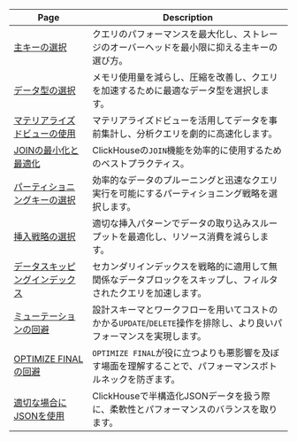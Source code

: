 

| Page                                                                                 | Description                                                                                             |
|--------------------------------------------------------------------------------------|---------------------------------------------------------------------------------------------------------|
| [主キーの選択](/best-practices/choosing-a-primary-key)                     | クエリのパフォーマンスを最大化し、ストレージのオーバーヘッドを最小限に抑える主キーの選び方。               |
| [データ型の選択](/best-practices/select-data-types)                               | メモリ使用量を減らし、圧縮を改善し、クエリを加速するために最適なデータ型を選択します。          |
| [マテリアライズドビューの使用](/best-practices/use-materialized-views)                     | マテリアライズドビューを活用してデータを事前集計し、分析クエリを劇的に高速化します。         |
| [JOINの最小化と最適化](/best-practices/minimize-optimize-joins)               | ClickHouseの`JOIN`機能を効率的に使用するためのベストプラクティス。                                  |
| [パーティショニングキーの選択](/best-practices/choosing-a-partitioning-key)           | 効率的なデータのプルーニングと迅速なクエリ実行を可能にするパーティショニング戦略を選択します。           |
| [挿入戦略の選択](/best-practices/selecting-an-insert-strategy)         | 適切な挿入パターンでデータの取り込みスループットを最適化し、リソース消費を減らします。         |
| [データスキッピングインデックス](/best-practices/use-data-skipping-indices-where-appropriate) | セカンダリインデックスを戦略的に適用して無関係なデータブロックをスキップし、フィルタされたクエリを加速します。   |
| [ミューテーションの回避](/best-practices/avoid-mutations)                                   | 設計スキーマとワークフローを用いてコストのかかる`UPDATE`/`DELETE`操作を排除し、より良いパフォーマンスを実現します。 |
| [OPTIMIZE FINALの回避](/best-practices/avoid-optimize-final)                         | `OPTIMIZE FINAL`が役に立つよりも悪影響を及ぼす場面を理解することで、パフォーマンスボトルネックを防ぎます。        |
| [適切な場合にJSONを使用](/best-practices/use-json-where-appropriate)             | ClickHouseで半構造化JSONデータを扱う際に、柔軟性とパフォーマンスのバランスを取ります。          |
